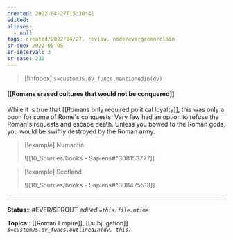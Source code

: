 ```yaml
---
created: 2022-04-27T15:30:41 
edited: 
aliases:
  - null
tags: created/2022/04/27, review, node/evergreen/claim
sr-due: 2022-05-05
sr-interval: 3
sr-ease: 230
---
```

> [!infobox]
`$=customJS.dv_funcs.mentionedIn(dv)`

#### [[Romans erased cultures that would not be conquered]]

While it is true that
[[Romans only required political loyalty]],
this was only a boon for some of Rome's conquests.
Very few had an option to refuse the Roman's requests and escape death.
Unless you bowed to the Roman gods, you would be swiftly destroyed by the Roman army.

> [!example] Numantia
> 
> ![[10_Sources/books - Sapiens#^308153777]]

> [!example] Scotland
> 
> ![[10_Sources/books - Sapiens#^308475513]]


### <hr class="footnote"/>

**Status**:: #EVER/SPROUT
*edited `=this.file.mtime`*

**Topics**:: [[Roman Empire]], [[subjugation]]
*`$=customJS.dv_funcs.outlinedIn(dv, this)`*
